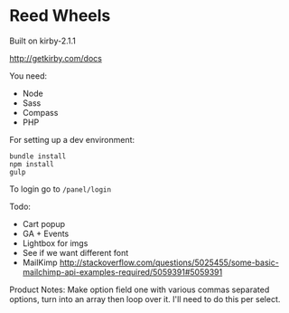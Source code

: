 # Reed Wheels

Built on kirby-2.1.1

http://getkirby.com/docs

You need:
- Node
- Sass
- Compass
- PHP

For setting up a dev environment:
```
bundle install
npm install
gulp
```

To login go to `/panel/login`

Todo:
- Cart popup
- GA + Events
- Lightbox for imgs
- See if we want different font
- MailKimp http://stackoverflow.com/questions/5025455/some-basic-mailchimp-api-examples-required/5059391#5059391

Product Notes:
Make option field one with various commas separated options, turn
into an array then loop over it. I'll need to do this per select.
